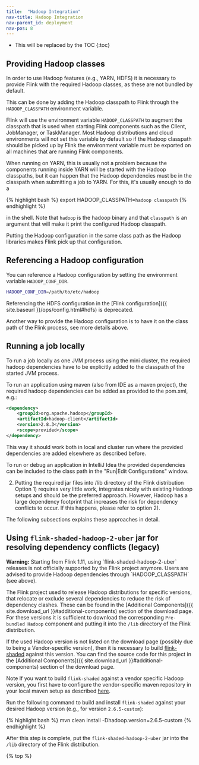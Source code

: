 ```yaml
---
title:  "Hadoop Integration"
nav-title: Hadoop Integration
nav-parent_id: deployment
nav-pos: 8
---
```

<!--
Licensed to the Apache Software Foundation (ASF) under one
or more contributor license agreements.  See the NOTICE file
distributed with this work for additional information
regarding copyright ownership.  The ASF licenses this file
to you under the Apache License, Version 2.0 (the
"License"); you may not use this file except in compliance
with the License.  You may obtain a copy of the License at

  http://www.apache.org/licenses/LICENSE-2.0

Unless required by applicable law or agreed to in writing,
software distributed under the License is distributed on an
"AS IS" BASIS, WITHOUT WARRANTIES OR CONDITIONS OF ANY
KIND, either express or implied.  See the License for the
specific language governing permissions and limitations
under the License.
-->

* This will be replaced by the TOC
{:toc}


## Providing Hadoop classes

In order to use Hadoop features (e.g., YARN, HDFS) it is necessary to provide Flink with the required Hadoop classes,
as these are not bundled by default.

This can be done by adding the Hadoop classpath to Flink through the `HADOOP_CLASSPATH` environment variable.

Flink will use the environment variable `HADOOP_CLASSPATH` to augment the
classpath that is used when starting Flink components such as the Client,
JobManager, or TaskManager. Most Hadoop distributions and cloud environments
will not set this variable by default so if the Hadoop classpath should be
picked up by Flink the environment variable must be exported on all machines
that are running Flink components.

When running on YARN, this is usually not a problem because the components
running inside YARN will be started with the Hadoop classpaths, but it can
happen that the Hadoop dependencies must be in the classpath when submitting a
job to YARN. For this, it's usually enough to do a

{% highlight bash %}
export HADOOP_CLASSPATH=`hadoop classpath`
{% endhighlight %}

in the shell. Note that `hadoop` is the hadoop binary and that `classpath` is an argument that will make it print the configured Hadoop classpath.

Putting the Hadoop configuration in the same class path as the Hadoop libraries makes Flink pick up that configuration.

## Referencing a Hadoop configuration

You can reference a Hadoop configuration by setting the environment variable `HADOOP_CONF_DIR`.

```sh
HADOOP_CONF_DIR=/path/to/etc/hadoop
```

Referencing the HDFS configuration in the [Flink configuration]({{ site.baseurl }}/ops/config.html#hdfs) is deprecated.

Another way to provide the Hadoop configuration is to have it on the class path of the Flink process, see more details above.

## Running a job locally

To run a job locally as one JVM process using the mini cluster, the required hadoop dependencies have to be explicitly
added to the classpath of the started JVM process.

To run an application using maven (also from IDE as a maven project), the required hadoop dependencies can be added
as provided to the pom.xml, e.g.:

```xml
<dependency>
    <groupId>org.apache.hadoop</groupId>
    <artifactId>hadoop-client</artifactId>
    <version>2.8.3</version>
    <scope>provided</scope>
</dependency>
```

This way it should work both in local and cluster run where the provided dependencies are added elsewhere as described before.

To run or debug an application in IntelliJ Idea the provided dependencies can be included to the class path
in the "Run|Edit Configurations" window.


2) Putting the required jar files into /lib directory of the Flink distribution
Option 1) requires very little work, integrates nicely with existing Hadoop setups and should be the
preferred approach.
However, Hadoop has a large dependency footprint that increases the risk for dependency conflicts to occur.
If this happens, please refer to option 2).

The following subsections explains these approaches in detail.

## Using `flink-shaded-hadoop-2-uber` jar for resolving dependency conflicts (legacy)

<div class="alert alert-info" markdown="span">
  <strong>Warning:</strong> Starting from Flink 1.11, using `flink-shaded-hadoop-2-uber` releases is not officially supported
  by the Flink project anymore. Users are advised to provide Hadoop dependencies through `HADOOP_CLASSPATH` (see above).
</div>



The Flink project used to release Hadoop distributions for specific versions, that relocate or exclude several dependencies
to reduce the risk of dependency clashes.
These can be found in the [Additional Components]({{ site.download_url }}#additional-components) section of the download page.
For these versions it is sufficient to download the corresponding `Pre-bundled Hadoop` component and putting it into
the `/lib` directory of the Flink distribution.

If the used Hadoop version is not listed on the download page (possibly due to being a Vendor-specific version),
then it is necessary to build [flink-shaded](https://github.com/apache/flink-shaded) against this version.
You can find the source code for this project in the [Additional Components]({{ site.download_url }}#additional-components) section of the download page.

<span class="label label-info">Note</span> If you want to build `flink-shaded` against a vendor specific Hadoop version, you first have to configure the
vendor-specific maven repository in your local maven setup as described [here](https://maven.apache.org/guides/mini/guide-multiple-repositories.html).

Run the following command to build and install `flink-shaded` against your desired Hadoop version (e.g., for version `2.6.5-custom`):

{% highlight bash %}
mvn clean install -Dhadoop.version=2.6.5-custom
{% endhighlight %}

After this step is complete, put the `flink-shaded-hadoop-2-uber` jar into the `/lib` directory of the Flink distribution.


{% top %}
